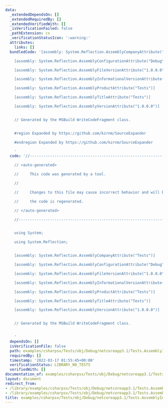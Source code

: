 ```yaml
---
data:
  _extendedDependsOn: []
  _extendedRequiredBy: []
  _extendedVerifiedWith: []
  _isVerificationFailed: false
  _pathExtension: cs
  _verificationStatusIcon: ':warning:'
  attributes:
    links: []
  bundledCode: '[assembly: System.Reflection.AssemblyCompanyAttribute("Tests")]

    [assembly: System.Reflection.AssemblyConfigurationAttribute("Debug")]

    [assembly: System.Reflection.AssemblyFileVersionAttribute("1.0.0.0")]

    [assembly: System.Reflection.AssemblyInformationalVersionAttribute("1.0.0")]

    [assembly: System.Reflection.AssemblyProductAttribute("Tests")]

    [assembly: System.Reflection.AssemblyTitleAttribute("Tests")]

    [assembly: System.Reflection.AssemblyVersionAttribute("1.0.0.0")]


    // Generated by the MSBuild WriteCodeFragment class.


    #region Expanded by https://github.com/kzrnm/SourceExpander

    #endregion Expanded by https://github.com/kzrnm/SourceExpander

    '
  code: '//------------------------------------------------------------------------------

    // <auto-generated>

    //     This code was generated by a tool.

    //

    //     Changes to this file may cause incorrect behavior and will be lost if

    //     the code is regenerated.

    // </auto-generated>

    //------------------------------------------------------------------------------


    using System;

    using System.Reflection;


    [assembly: System.Reflection.AssemblyCompanyAttribute("Tests")]

    [assembly: System.Reflection.AssemblyConfigurationAttribute("Debug")]

    [assembly: System.Reflection.AssemblyFileVersionAttribute("1.0.0.0")]

    [assembly: System.Reflection.AssemblyInformationalVersionAttribute("1.0.0")]

    [assembly: System.Reflection.AssemblyProductAttribute("Tests")]

    [assembly: System.Reflection.AssemblyTitleAttribute("Tests")]

    [assembly: System.Reflection.AssemblyVersionAttribute("1.0.0.0")]


    // Generated by the MSBuild WriteCodeFragment class.


    '
  dependsOn: []
  isVerificationFile: false
  path: examples/csharpsx/Tests/obj/Debug/netcoreapp3.1/Tests.AssemblyInfo.cs
  requiredBy: []
  timestamp: '2022-03-17 01:55:45+00:00'
  verificationStatus: LIBRARY_NO_TESTS
  verifiedWith: []
documentation_of: examples/csharpsx/Tests/obj/Debug/netcoreapp3.1/Tests.AssemblyInfo.cs
layout: document
redirect_from:
- /library/examples/csharpsx/Tests/obj/Debug/netcoreapp3.1/Tests.AssemblyInfo.cs
- /library/examples/csharpsx/Tests/obj/Debug/netcoreapp3.1/Tests.AssemblyInfo.cs.html
title: examples/csharpsx/Tests/obj/Debug/netcoreapp3.1/Tests.AssemblyInfo.cs
---
```

